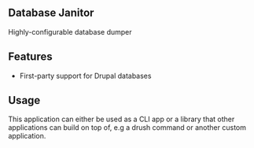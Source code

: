 Database Janitor
---

Highly-configurable database dumper

## Features

 - First-party support for Drupal databases

## Usage

This application can either be used as a CLI app or a library that other applications can build on top of, e.g a drush
command or another custom application.
